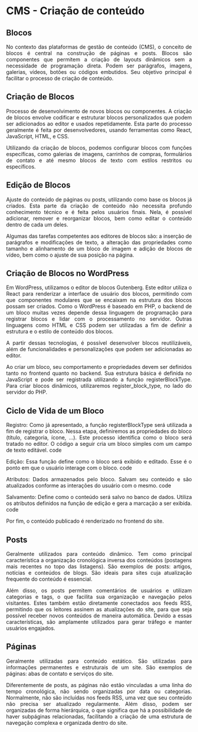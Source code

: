 # CMS - Criação de conteúdo

## Blocos

<p style="text-align: justify; margin-bottom: 1em;">
No contexto das plataformas de gestão de conteúdo (CMS), o conceito de blocos é central na construção de páginas e posts. Blocos são componentes que permitem a criação de layouts dinâmicos sem a necessidade de programação direta. Podem ser parágrafos, imagens, galerias, vídeos, botões ou códigos embutidos. Seu objetivo principal é facilitar o processo de criação de conteúdo.
</p>

## Criação de Blocos

<div style="text-align: justify; margin-bottom: 1em;">
Processo de desenvolvimento de novos blocos ou componentes. A criação de blocos envolve codificar e estruturar blocos personalizados que podem ser adicionados ao editor e usados repetidamente. Esta parte do processo geralmente é feita por desenvolvedores, usando ferramentas como React, JavaScript, HTML, e CSS.
</div>
<div style="text-align: justify; margin-bottom: 1em;">
Utilizando da criação de blocos, podemos configurar blocos com funções específicas, como galerias de imagens, carrinhos de compras, formulários de contato e até mesmo blocos de texto com estilos restritos ou específicos.
</div>

## Edição de Blocos

<div style="text-align: justify; margin-bottom: 1em;">
Ajuste do conteúdo de páginas ou posts, utilizando como base os blocos já criados. Esta parte da criação de conteúdo não necessita profundo conhecimento técnico e é feita pelos usuários finais. Nela, é possível adicionar, remover e reorganizar blocos, bem como editar o conteúdo dentro de cada um deles.
</div>
<div style="text-align: justify; margin-bottom: 1em;">
Algumas das tarefas competentes aos editores de blocos são: a inserção de parágrafos e modificações de texto, a alteração das propriedades como tamanho e alinhamento de um bloco de imagem e adição de blocos de vídeo, bem como o ajuste de sua posição na página.
</div>

## Criação de Blocos no WordPress

<div style="text-align: justify; margin-bottom: 1em;">
Em WordPress, utilizamos o editor de blocos Gutenberg. Este editor utiliza o React para renderizar a interface de usuário dos blocos, permitindo com que componentes modulares que se encaixam na estrutura dos blocos possam ser criados. Como o WordPress é baseado em PHP, o backend de um bloco muitas vezes depende dessa linguagem de programação para registrar blocos e lidar com o processamento no servidor. Outras linguagens como HTML e CSS podem ser utilizadas a fim de definir a estrutura e o estilo de conteúdo dos blocos.
</div>

<div style="text-align: justify; margin-bottom: 1em;">
A partir dessas tecnologias, é possível desenvolver blocos reutilizáveis, além de funcionalidades e personalizações que podem ser adicionadas ao editor.
</div>

<div style="text-align: justify; margin-bottom: 1em;">
Ao criar um bloco, seu comportamento e propriedades devem ser definidos tanto no frontend quanto no backend. Sua estrutura básica é definida no JavaScript e pode ser registrada utilizando a função registerBlockType.  Para criar blocos dinâmicos, utilizaremos register_block_type, no lado do servidor do PHP.
</div>

## Ciclo de Vida de um Bloco

<div style="text-align: justify; margin-bottom: 1em;">
Registro: Como já apresentado, a função registerBlockType será utilizada a fim de registrar o bloco. Nessa etapa, definiremos as propriedades do bloco (título, categoria, ícone, …). Este processo identifica como o bloco será tratado no editor. O código a seguir cria um bloco simples com um campo de texto editável. code
</div>

<div style="text-align: justify; margin-bottom: 1em;">
Edição: Essa função define como o bloco será exibido e editado. Esse é o ponto em que o usuário interage com o bloco. code
</div>

<div style="text-align: justify; margin-bottom: 1em;">
Atributos: Dados armazenados pelo bloco. Salvam seu conteúdo e são atualizados conforme as interações do usuário com o mesmo. code
</div>

<div style="text-align: justify; margin-bottom: 1em;">
Salvamento: Define como o conteúdo será salvo no banco de dados. Utiliza os atributos definidos na função de edição e gera a marcação a ser exibida. code
</div>

<div style="text-align: justify; margin-bottom: 1em;">
Por fim, o conteúdo publicado é renderizado no frontend do site.
</div>

## Posts

<div style="text-align: justify; margin-bottom: 1em;">
Geralmente utilizados para conteúdo dinâmico. Tem como principal característica a organização cronológica inversa dos conteúdos (postagens mais recentes no topo das listagens). São exemplos de posts: artigos, notícias e conteúdos de blogs. São ideais para sites cuja atualização frequente do conteúdo é essencial.
</div>

<div style="text-align: justify; margin-bottom: 1em;">
Além disso, os posts permitem comentários de usuários e utilizam categorias e tags, o que facilita sua organização e navegação pelos visitantes. Estes também estão diretamente conectados aos feeds RSS, permitindo que os leitores assinem as atualizações do site, para que seja possível receber novos conteúdos de maneira automática. Devido a essas características, são amplamente utilizados para gerar tráfego e manter usuários engajados.
</div>

## Páginas

<div style="text-align: justify; margin-bottom: 1em;">
Geralmente utilizadas para conteúdo estático. São utilizadas para informações permanentes e estruturais de um site. São exemplos de páginas: abas de contato e serviços do site.
</div>

<div style="text-align: justify; margin-bottom: 1em;">
Diferentemente de posts, as páginas não estão vinculadas a uma linha do tempo cronológica, não sendo organizadas por data ou categorias. Normalmente, não são incluídas nos feeds RSS, uma vez que seu conteúdo não precisa ser atualizado regularmente. Além disso, podem ser organizadas de forma hierárquica, o que significa que há a possibilidade de haver subpáginas relacionadas, facilitando a criação de uma estrutura de navegação complexa e organizada dentro do site.
</div>
